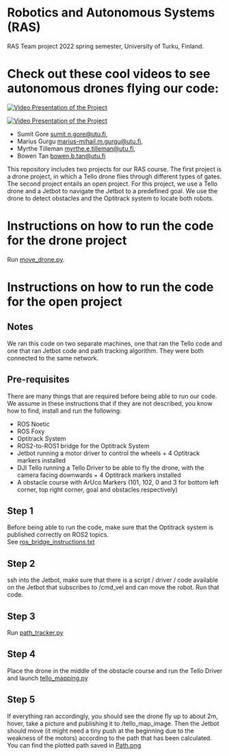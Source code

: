 # Robotics and Autonomous Systems (RAS)
RAS Team project 2022 spring semester, University of Turku, Finland.

# Check out these cool videos to see autonomous drones flying our code:
[![Video Presentation of the Project](https://res.cloudinary.com/marcomontalbano/image/upload/v1664446883/video_to_markdown/images/youtube--BtoOrTzUJbk-c05b58ac6eb4c4700831b2b3070cd403.jpg)](https://www.youtube.com/watch?v=BtoOrTzUJbk "Video Presentation of the Project")

[![Video Presentation of the Project](https://res.cloudinary.com/marcomontalbano/image/upload/v1664446964/video_to_markdown/images/youtube--N2d6wZUVL24-c05b58ac6eb4c4700831b2b3070cd403.jpg)](https://www.youtube.com/watch?v=N2d6wZUVL24 "Video Presentation of the Project")


- Sumit Gore <sumit.n.gore@utu.fi>,
- Marius Gurgu  <marius-mihail.m.gurgu@utu.fi>,
- Myrthe Tilleman  <myrthe.e.tilleman@utu.fi>,
- Bowen Tan  <bowen.b.tan@utu.fi>

This repository includes two projects for our RAS course.
The first project is a drone project, in which a Tello drone flies through different types of gates.
The second project entails an open project.
For this project, we use a Tello drone and a Jetbot to navigate the Jetbot to a predefined goal.
We use the drone to detect obstacles and the Optitrack system to locate both robots.

# Instructions on how to run the code for the drone project
Run [move_drone.py](src/move_drone.py).

# Instructions on how to run the code for the open project

## Notes
We ran this code on two separate machines, one that ran the Tello code and one that ran Jetbot code and path tracking algorithm.
They were both connected to the same network.

## Pre-requisites
There are many things that are required before being able to run our code.
We assume in these instructions that if they are not described, you know how to find, install and run the following:

- ROS Noetic
- ROS Foxy
- Optitrack System
- ROS2-to-ROS1 bridge for the Optitrack System
- Jetbot running a motor driver to control the wheels + 4 Optitrack markers installed
- DJI Tello running a Tello Driver to be able to fly the drone, with the camera facing downwards + 4 Optitrack markers installed
- A obstacle course with ArUco Markers (101, 102, 0 and 3 for bottom left corner, top right corner, goal and obstacles respectively)

## Step 1
Before being able to run the code, make sure that the Optitrack system is published correctly on ROS2 topics. <br>
See [ros_bridge_instructions.txt](ros_bridge_instructions.txt)

## Step 2
ssh into the Jetbot, make sure that there is a script / driver / code available on the Jetbot that subscribes to /cmd_vel and can move the robot.
Run that code.

## Step 3
Run [path_tracker.py](src/path_tracker.py)

## Step 4
Place the drone in the middle of the obstacle course and run the Tello Driver and launch [tello_mapping.py](src/tello_mapping.py)

## Step 5
If everything ran accordingly, you should see the drone fly up to about 2m, hover, take a picture and publishing it to /tello_map_image.
Then the Jetbot should move (it might need a tiny push at the beginning due to the weakness of the motors) according to the path that has been calculated.
You can find the plotted path saved in [Path.png](images/Path.png)
